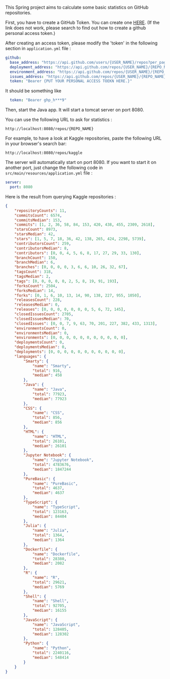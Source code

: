 This Spring project aims to calculate some basic statistics on GitHub repositories.

First, you have to create a GitHub Token. You can create one <a href="https://github.com/settings/tokens" target="_blank">HERE</a>. (If the link does not work, please search to find out how to create a github personal access token.)

After creating an access token, please modify the 'token' in the following section in ```application.yml``` file :

```yaml
github:
  base_address: "https://api.github.com/users/{USER_NAME}/repos?per_page=100&page={I}"
  deployment_address: "https://api.github.com/repos/{USER_NAME}/{REPO_NAME}/deployments"
  environment_address: "https://api.github.com/repos/{USER_NAME}/{REPO_NAME}/environments"
  issues_address: "https://api.github.com/repos/{USER_NAME}/{REPO_NAME}/issues?state=closed&per_page=1"
  token: "Bearer {PUT YOUR PERSONAL ACCESS TOEKN HERE.}"
```

It should be something like 
```yaml
  token: "Bearer ghp_h***9"
```

Then, start the Java app. It will start a tomcat server on port 8080.

You can use the following URL to ask for statistics :

```
http://localhost:8080/repos/{REPO_NAME}
```

For example, to have a look at Kaggle repositories, paste the following URL in your browser's search bar:

```
http://localhost:8080/repos/kaggle
```


The server will automatically start on port 8080. If you want to start it on another port, just change the following code in ```src/main/resources/application.yml``` file :

``` yaml
server:
  port: 8080
```


Here is the result from querying Kaggle repositories :


```json
{
    "repositoryCounts": 11,
    "commitsCount": 6574,
    "commitsMedian": 153,
    "commits": [1, 2, 36, 58, 84, 153, 420, 438, 455, 2309, 2618],
    "starsCount": 8973,
    "starsMedian": 42,
    "stars": [1, 5, 7, 18, 36, 42, 138, 265, 424, 2298, 5739],
    "contributorsCount": 259,
    "contributorsMedian": 8,
    "contributors": [0, 0, 4, 5, 6, 8, 17, 27, 29, 33, 130],
    "branchCount": 150,
    "branchMedian": 6,
    "branches": [0, 0, 0, 0, 3, 6, 6, 10, 26, 32, 67],
    "tagsCount": 318,
    "tagsMedian": 2,
    "tags": [0, 0, 0, 0, 0, 2, 5, 8, 19, 91, 193],
    "forksCount": 2504,
    "forksMedian": 14,
    "forks": [0, 1, 6, 10, 13, 14, 90, 138, 227, 955, 1050],
    "releasesCount": 228,
    "releasesMedian": 0,
    "releases": [0, 0, 0, 0, 0, 0, 0, 5, 6, 72, 145],
    "closedIssuesCount": 2705,
    "closedIssuesMedian": 70,
    "closedIssues": [0, 0, 7, 9, 63, 70, 201, 227, 382, 433, 1313],
    "environmentsCount": 0,
    "environmentsMedian": 0,
    "environments": [0, 0, 0, 0, 0, 0, 0, 0, 0, 0, 0],
    "deploymentsCount": 0,
    "deploymentsMedian": 0,
    "deployments": [0, 0, 0, 0, 0, 0, 0, 0, 0, 0, 0],
    "languages": {
        "Smarty": {
            "name": "Smarty",
            "total": 916,
            "median": 458
        },
        "Java": {
            "name": "Java",
            "total": 77923,
            "median": 77923
        },
        "CSS": {
            "name": "CSS",
            "total": 856,
            "median": 856
        },
        "HTML": {
            "name": "HTML",
            "total": 26101,
            "median": 26101
        },
        "Jupyter Notebook": {
            "name": "Jupyter Notebook",
            "total": 4783676,
            "median": 1847244
        },
        "PureBasic": {
            "name": "PureBasic",
            "total": 4637,
            "median": 4637
        },
        "TypeScript": {
            "name": "TypeScript",
            "total": 123163,
            "median": 84404
        },
        "Julia": {
            "name": "Julia",
            "total": 1364,
            "median": 1364
        },
        "Dockerfile": {
            "name": "Dockerfile",
            "total": 28380,
            "median": 2082
        },
        "R": {
            "name": "R",
            "total": 29621,
            "median": 5769
        },
        "Shell": {
            "name": "Shell",
            "total": 92705,
            "median": 16155
        },
        "JavaScript": {
            "name": "JavaScript",
            "total": 128405,
            "median": 128302
        },
        "Python": {
            "name": "Python",
            "total": 2240116,
            "median": 548414
        }
    }
}
```
